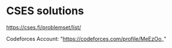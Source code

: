 # CSES solutions
https://cses.fi/problemset/list/

Codeforces Account: "https://codeforces.com/profile/MeEzOo_"

